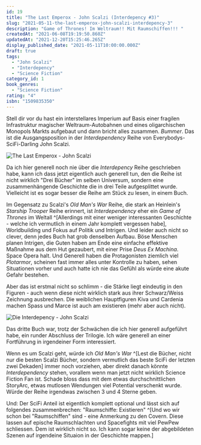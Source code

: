 ```yaml
---
id: 19
title: "The Last Emperox - John Scalzi (Interdepency #3)"
slug: "2021-05-11-the-last-emperox-john-scalzi-interdepency-3"
description: "Game of Thrones! Im Weltraum!! Mit Raumschiffen!!! "
createdAt: "2021-06-08T19:19:50.860Z"
updatedAt: "2021-12-20T15:25:46.265Z"
display_published_date: "2021-05-11T10:00:00.000Z"
draft: true
tags:
  - "John Scalzi"
  - "Interdepency"
  - "Science Fiction"
category_id: 1
book_genres:
  - "Science Fiction"
rating: "4"
isbn: "1509835350"
---
```


Stell dir vor du hast ein interstellares Imperium auf Basis einer fragilen Infrastruktur magischer Weltraum-Autobahnen und eines oligarchischen Monopols Markts aufgebaut und dann bricht alles zusammen. *Bummer*. Das ist die Ausgangsposition in der *Interdependency* Reihe von Everybodys-SciFi-Darling John Scalzi.

![The Last Emperox - John Scalzi](https://res.cloudinary.com/dlsll9dkn/image/upload/v1623176606/photo_2021_05_11_10_01_19_701e03a993.jpg)

Da ich hier generell noch nie über die *Interdepency* Reihe geschrieben habe, kann ich dass jetzt eigentlich auch generell tun, den die Reihe ist nicht wirklich "Drei Bücher" im selben Universum, sondern eine zusammenhängende Geschichte die in drei Teile aufgesplittet wurde. Vielleicht ist es sogar besser die Reihe am Stück zu lesen, in einem Buch. 

Im Gegensatz zu Scalzi's *Old Man's War* Reihe, die stark an Heinlein's *Starship Trooper* Reihe erinnert, ist *Interdependency* eher ein *Game of Thrones* im Weltall ^[Allerdings mit einer weniger interessanten Geschichte - welche ich vermutlich in einem Jahr komplett vergessen habe], Worldbuilding und Fokus auf Politik und Intrigen. Und leider auch nicht so clever, denn jedes Buch hat grob denselben Aufbau. Böse Menschen planen Intrigen, die Guten haben am Ende eine einfache effektive Maßnahme aus dem Hut gezaubert, mit einer Prise *Deus Ex Machina*. Space Opera halt. 
Und Generell haben die Protagonisten ziemlich viel *Plotarmor*, scheinen fast immer alles unter Kontrolle zu haben, sehen Situationen vorher und auch hatte ich nie das Gefühl als würde eine akute Gefahr bestehen. 

Aber das ist erstmal nicht so schlimm - die Stärke liegt eindeutig in den Figuren - auch wenn diese nicht wirklich stark aus ihrer Schwarz/Weiss Zeichnung ausbrechen. Die weiblichen Hauptfiguren Kiva und Cardenia machen Spass und Marce ist auch am existieren (mehr aber auch nicht). 

![Die Interdepency - John Scalzi](https://res.cloudinary.com/dlsll9dkn/image/upload/v1623176606/photo_2021_05_11_10_01_25_6b310b52c4.jpg)


Das dritte Buch war, trotz der Schwächen die ich hier generell aufgeführt habe, ein runder Abschluss der Trilogie. Ich wäre generell an einer Fortführung in irgendeiner Form interessiert. 

Wenn es um Scalzi geht, würde ich *Old Man's War* ^[Lest die Bücher, nicht nur die besten Scalzi Bücher, sondern vermutlich das beste SciFi der letzten zwei Dekaden] immer noch vorziehen, aber direkt danach könnte *Interdependency* stehen, vorallem wenn man jetzt nicht wirklich Science Fiction Fan ist. Schade bloss dass mit dem etwas durchschnittlichen StoryArc, etwas mutlosen Wendungen viel Potential verschenkt wurde.
Würde der Reihe irgendwas zwischen 3 und 4 Sterne geben.

Und: Der SciFi Anteil ist eigentlich komplett optional und lässt sich auf folgendes zusammenbrechen: "Raumschiffe: Existieren" ^[Und wo wir schon bei "Raumschiffen" sind - eine Anmerkung zu den Covern. Diese lassen auf epische Raumschlachten und Spacefights mit viel PewPew schliessen. Dem ist wirklich nicht so. Ich kann sogar keine der abgebildeten Szenen auf irgendeine Situaion in der Geschichte mappen.]
